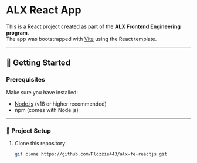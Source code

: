 # ALX React App

This is a React project created as part of the **ALX Frontend Engineering program**.  
The app was bootstrapped with [Vite](https://vite.dev/) using the React template.

---

## 🚀 Getting Started

### Prerequisites
Make sure you have installed:
- [Node.js](https://nodejs.org/) (v18 or higher recommended)
- npm (comes with Node.js)

---

### 📂 Project Setup

1. Clone this repository:
   ```bash
   git clone https://github.com/Flozzie443/alx-fe-reactjs.git
